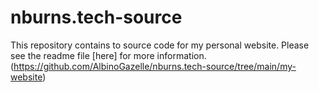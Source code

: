 # nburns.tech-source
This repository contains to source code for my personal website. Please see the readme file [here] for more information. (https://github.com/AlbinoGazelle/nburns.tech-source/tree/main/my-website)
